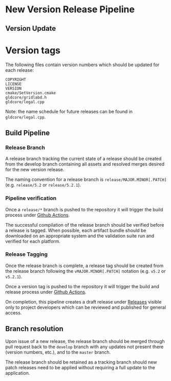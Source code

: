 # New Version Release Pipeline
## Version Update
# Version tags
The following files contain version numbers which should be updated for each release:
```
COPYRIGHT
LICENSE
VERSION
cmake/SetVersion.cmake
gldcore/gridlabd.h
gldcore/legal.cpp
```
Note: the name schedule for future releases can be found in `gldcore/legal.cpp`.

## Build Pipeline
### Release Branch 
A release branch tracking the current state of a release should be created from the develop 
branch containing all assets and resolved merges desired for the new version release.

The naming convention for a release branch is `release/MAJOR.MINOR[.PATCH]` (e.g. `release/5.2` or `release/5.2.1`).

### Pipeline verification
Once a `release/*` branch is pushed to the repository it will trigger the build process under 
[Github Actions](https://github.com/gridlab-d/gridlab-d/actions).

The successful compilation of the release branch should be verified before a release is tagged.
When possible, each artifact bundle should be downloaded on an appropriate system and the validation 
suite run and verified for each platform.

### Release Tagging
Once the release branch is complete, a release tag should be created from the release branch following the 
`vMAJOR.MINOR[.PATCH]` notation (e.g. `v5.2` or `v5.2.1`). 

Once a version tag is pushed to the repository it will trigger the build and release process under
[Github Actions](https://github.com/gridlab-d/gridlab-d/actions).

On completion, this pipeline creates a draft release under [Releases](https://github.com/gridlab-d/gridlab-d/releases) 
visible only to project developers which can be reviewed and published for general access.

## Branch resolution
Upon issue of a new release, the release branch should be merged through pull request back to the `develop` branch
with any updates not present there (version numbers, etc.), and to the `master` branch. 

The release branch should be retained as a tracking branch should new patch releases need to be applied 
without requiring a full update to the application. 